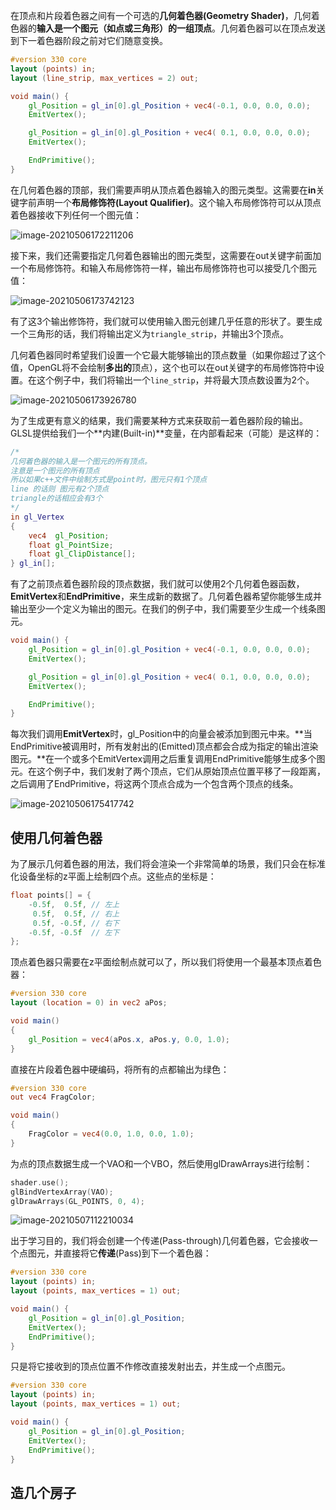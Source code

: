 在顶点和片段着色器之间有一个可选的**几何着色器(Geometry Shader)**，几何着色器的**输入是一个图元（如点或三角形）的一组顶点**。几何着色器可以在顶点发送到下一着色器阶段之前对它们随意变换。

```glsl
#version 330 core
layout (points) in;
layout (line_strip, max_vertices = 2) out;

void main() {    
    gl_Position = gl_in[0].gl_Position + vec4(-0.1, 0.0, 0.0, 0.0); 
    EmitVertex();

    gl_Position = gl_in[0].gl_Position + vec4( 0.1, 0.0, 0.0, 0.0);
    EmitVertex();

    EndPrimitive();
}
```

在几何着色器的顶部，我们需要声明从顶点着色器输入的图元类型。这需要在**in**关键字前声明一个**布局修饰符(Layout Qualifier)**。这个输入布局修饰符可以从顶点着色器接收下列任何一个图元值：

![image-20210506172211206](C:\Users\HP\AppData\Roaming\Typora\typora-user-images\image-20210506172211206.png)

接下来，我们还需要指定几何着色器输出的图元类型，这需要在out关键字前面加一个布局修饰符。和输入布局修饰符一样，输出布局修饰符也可以接受几个图元值：

![image-20210506173742123](C:\Users\HP\AppData\Roaming\Typora\typora-user-images\image-20210506173742123.png)

有了这3个输出修饰符，我们就可以使用输入图元创建几乎任意的形状了。要生成一个三角形的话，我们将输出定义为`triangle_strip`，并输出3个顶点。

几何着色器同时希望我们设置一个它最大能够输出的顶点数量（如果你超过了这个值，OpenGL将不会绘制**多出的**顶点），这个也可以在out关键字的布局修饰符中设置。在这个例子中，我们将输出一个`line_strip`，并将最大顶点数设置为2个。

![image-20210506173926780](C:\Users\HP\AppData\Roaming\Typora\typora-user-images\image-20210506173926780.png)

为了生成更有意义的结果，我们需要某种方式来获取前一着色器阶段的输出。GLSL提供给我们一个**内建(Built-in)**变量，在内部看起来（可能）是这样的：

```glsl
/*
几何着色器的输入是一个图元的所有顶点。
注意是一个图元的所有顶点
所以如果c++文件中绘制方式是point时，图元只有1个顶点
line 的话则 图元有2个顶点
triangle的话相应会有3个
*/
in gl_Vertex
{
    vec4  gl_Position;
    float gl_PointSize;
    float gl_ClipDistance[];
} gl_in[];
```

有了之前顶点着色器阶段的顶点数据，我们就可以使用2个几何着色器函数，**EmitVertex**和**EndPrimitive**，来生成新的数据了。几何着色器希望你能够生成并输出至少一个定义为输出的图元。在我们的例子中，我们需要至少生成一个线条图元。

```glsl
void main() {
    gl_Position = gl_in[0].gl_Position + vec4(-0.1, 0.0, 0.0, 0.0); 
    EmitVertex();

    gl_Position = gl_in[0].gl_Position + vec4( 0.1, 0.0, 0.0, 0.0);
    EmitVertex();

    EndPrimitive();
}
```

每次我们调用**EmitVertex**时，gl_Position中的向量会被添加到图元中来。**当EndPrimitive被调用时，所有发射出的(Emitted)顶点都会合成为指定的输出渲染图元。**在一个或多个EmitVertex调用之后重复调用EndPrimitive能够生成多个图元。在这个例子中，我们发射了两个顶点，它们从原始顶点位置平移了一段距离，之后调用了EndPrimitive，将这两个顶点合成为一个包含两个顶点的线条。

![image-20210506175417742](C:\Users\HP\AppData\Roaming\Typora\typora-user-images\image-20210506175417742.png)

## 使用几何着色器

为了展示几何着色器的用法，我们将会渲染一个非常简单的场景，我们只会在标准化设备坐标的z平面上绘制四个点。这些点的坐标是：

```c++
float points[] = {
    -0.5f,  0.5f, // 左上
     0.5f,  0.5f, // 右上
     0.5f, -0.5f, // 右下
    -0.5f, -0.5f  // 左下
};
```

顶点着色器只需要在z平面绘制点就可以了，所以我们将使用一个最基本顶点着色器：

```glsl
#version 330 core
layout (location = 0) in vec2 aPos;

void main()
{
    gl_Position = vec4(aPos.x, aPos.y, 0.0, 1.0); 
}
```

直接在片段着色器中硬编码，将所有的点都输出为绿色：

```glsl
#version 330 core
out vec4 FragColor;

void main()
{
    FragColor = vec4(0.0, 1.0, 0.0, 1.0);   
}
```

为点的顶点数据生成一个VAO和一个VBO，然后使用glDrawArrays进行绘制：

```c++
shader.use();
glBindVertexArray(VAO);
glDrawArrays(GL_POINTS, 0, 4);
```

![image-20210507112210034](C:\Users\HP\AppData\Roaming\Typora\typora-user-images\image-20210507112210034.png)

出于学习目的，我们将会创建一个传递(Pass-through)几何着色器，它会接收一个点图元，并直接将它**传递**(Pass)到下一个着色器：

```glsl
#version 330 core
layout (points) in;
layout (points, max_vertices = 1) out;

void main() {    
    gl_Position = gl_in[0].gl_Position; 
    EmitVertex();
    EndPrimitive();
}
```

只是将它接收到的顶点位置不作修改直接发射出去，并生成一个点图元。

```glsl
#version 330 core
layout (points) in;
layout (points, max_vertices = 1) out;

void main() {    
    gl_Position = gl_in[0].gl_Position; 
    EmitVertex();
    EndPrimitive();
}
```

## 造几个房子

